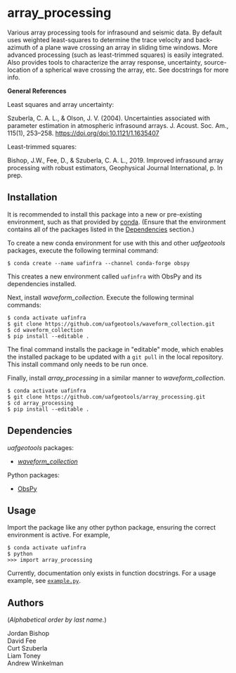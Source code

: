 array_processing
================

Various array processing tools for infrasound and seismic data. By default uses
weighted least-squares to determine the trace velocity and back-azimuth of a
plane wave crossing an array in sliding time windows. More advanced processing 
(such as least-trimmed squares) is easily integrated. Also provides tools to 
characterize the array response, uncertainty, source-location of a spherical 
wave crossing the array, etc. See docstrings for more info.

**General References**

Least squares and array uncertainty:

Szuberla, C. A. L., & Olson, J. V. (2004). Uncertainties associated with
parameter estimation in atmospheric infrasound arrays. J. Acoust. Soc. Am.,
115(1), 253–258. https://doi.org/doi:10.1121/1.1635407

Least-trimmed squares:

Bishop, J.W., Fee, D., & Szuberla, C. A. L., 2019. Improved infrasound array
processing with robust estimators, Geophysical Journal International, p. In prep.

Installation
------------

It is recommended to install this package into a new or pre-existing
environment, such as that provided by 
[conda](https://docs.conda.io/projects/conda/en/latest/index.html).
(Ensure that the environment contains all of
the packages listed in the [Dependencies](#dependencies) section.)

To create a new conda environment for use with this and other _uafgeotools_
packages, execute the following terminal command:
```
$ conda create --name uafinfra --channel conda-forge obspy
```
This creates a new environment called `uafinfra` with ObsPy and its dependencies
installed.

Next, install _waveform_collection_. Execute the following terminal commands:
```
$ conda activate uafinfra
$ git clone https://github.com/uafgeotools/waveform_collection.git
$ cd waveform_collection
$ pip install --editable .
```
The final command installs the package in "editable" mode, which enables the 
installed package to be updated with a `git pull` in the local repository. This
install command only needs to be run once.

Finally, install _array_processing_ in a similar manner to _waveform_collection_.
```
$ conda activate uafinfra
$ git clone https://github.com/uafgeotools/array_processing.git
$ cd array_processing
$ pip install --editable .
```

Dependencies
------------

_uafgeotools_ packages:

* [_waveform_collection_](https://github.com/uafgeotools/waveform_collection)

Python packages:

* [ObsPy](http://docs.obspy.org/)

Usage
-----

Import the package like any other python package, ensuring the correct environment
is active. For example,
```
$ conda activate uafinfra
$ python
>>> import array_processing
```
Currently, documentation only exists in function docstrings. For a
usage example, see [`example.py`](example.py).

Authors
-------

(_Alphabetical order by last name._)

Jordan Bishop  
David Fee  
Curt Szuberla  
Liam Toney  
Andrew Winkelman
